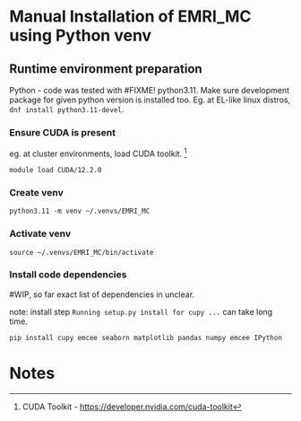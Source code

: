 # Manual Installation of EMRI_MC using Python venv

## Runtime environment preparation

Python - code was tested with #FIXME! python3.11. Make sure development package for given python version is installed too. Eg. at EL-like linux distros, `dnf install python3.11-devel`.

### Ensure CUDA is present

eg. at cluster environments, load CUDA toolkit. [^1]

```
module load CUDA/12.2.0
```

### Create venv

`python3.11 -m venv ~/.venvs/EMRI_MC`

### Activate venv

`source ~/.venvs/EMRI_MC/bin/activate`

### Install code dependencies

#WIP, so far exact list of dependencies in unclear.

note: install step `Running setup.py install for cupy ...` can take long time.

`pip install cupy emcee seaborn matplotlib pandas numpy emcee IPython`

# Notes

[^1]: CUDA Toolkit - https://developer.nvidia.com/cuda-toolkit
